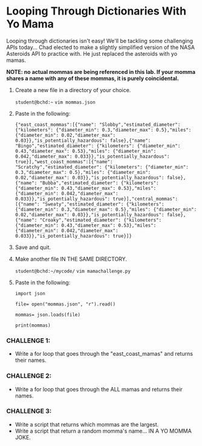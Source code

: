 # Looping Through Dictionaries With Yo Mama

Looping through dictionaries isn't easy! We'll be tackling some challenging APIs today... Chad elected to make a slightly simplified version of the NASA Asteroids API to practice with. He just replaced the asteroids with yo mamas.

**NOTE: no actual mommas are being referenced in this lab. If your momma shares a name with any of these mommas, it is purely coincidental.**

1. Create a new file in a directory of your choice.

    `student@bchd:~` `vim mommas.json`
    
0. Paste in the following:

    ```
    {"east_coast_mommas":[{"name": "Slobby","estimated_diameter": {"kilometers": {"diameter_min": 0.3,"diameter_max": 0.5},"miles": {"diameter_min": 0.02,"diameter_max": 0.03}},"is_potentially_hazardous": false},{"name": "Bingo","estimated_diameter": {"kilometers": {"diameter_min": 0.43,"diameter_max": 0.53},"miles": {"diameter_min": 0.042,"diameter_max": 0.033}},"is_potentially_hazardous": true}],"west_coast_mommas":[{"name": "Scratchy","estimated_diameter": {"kilometers": {"diameter_min": 0.3,"diameter_max": 0.5},"miles": {"diameter_min": 0.02,"diameter_max": 0.03}},"is_potentially_hazardous": false},{"name": "Bubba","estimated_diameter": {"kilometers": {"diameter_min": 0.43,"diameter_max": 0.53},"miles": {"diameter_min": 0.042,"diameter_max": 0.033}},"is_potentially_hazardous": true}],"central_mommas":[{"name": "Sweaty","estimated_diameter": {"kilometers": {"diameter_min": 0.3,"diameter_max": 0.5},"miles": {"diameter_min": 0.02,"diameter_max": 0.03}},"is_potentially_hazardous": false},{"name": "Croaky","estimated_diameter": {"kilometers": {"diameter_min": 0.43,"diameter_max": 0.53},"miles": {"diameter_min": 0.042,"diameter_max": 0.033}},"is_potentially_hazardous": true}]}
    ```
    
0. Save and quit.

0. Make another file IN THE SAME DIRECTORY.


    `student@bchd:~/mycode/` `vim mamachallenge.py`
    
0. Paste in the following:

    ```
    import json

    file= open("mommas.json", "r").read()

    mommas= json.loads(file)

    print(mommas)
    ```

### CHALLENGE 1:

- Write a for loop that goes through the "east_coast_mamas" and returns their names.

### CHALLENGE 2:

- Write a for loop that goes through the ALL mamas and returns their names.

### CHALLENGE 3:

- Write a script that returns which mommas are the largest.
- Write a script that return a random momma's name... IN A YO MOMMA JOKE.
